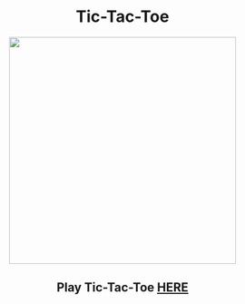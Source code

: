 <h1 align="center">Tic-Tac-Toe</h1>

<div align="center">
<img width=400 src="https://user-images.githubusercontent.com/69867050/185450177-c53c9a4e-7270-43a1-a348-306e7e3f2d10.jpg" />
</div>

<h2 align="center">Play Tic-Tac-Toe <a href="https://tic-tac-toe-mellivora.netlify.app/">HERE</a></h2>
